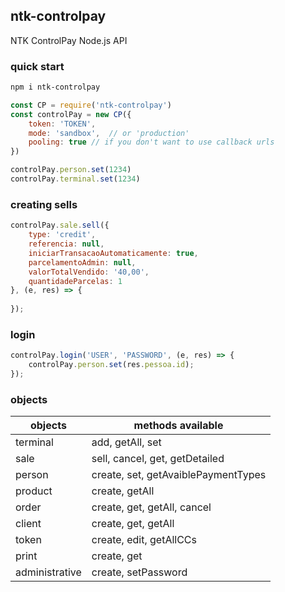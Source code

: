 ## ntk-controlpay

NTK ControlPay Node.js API

### quick start
```sh
npm i ntk-controlpay
```

```javascript
const CP = require('ntk-controlpay')
const controlPay = new CP({
    token: 'TOKEN',
    mode: 'sandbox',  // or 'production'
    pooling: true // if you don't want to use callback urls
})

controlPay.person.set(1234)
controlPay.terminal.set(1234)
```

### creating sells
```javascript
controlPay.sale.sell({
    type: 'credit',
    referencia: null,
    iniciarTransacaoAutomaticamente: true,
    parcelamentoAdmin: null,
    valorTotalVendido: '40,00',
    quantidadeParcelas: 1
}, (e, res) => {
  
});
```

### login
```javascript
controlPay.login('USER', 'PASSWORD', (e, res) => {
    controlPay.person.set(res.pessoa.id);
});
```

### objects
| objects | methods available |
| ------ | -------------- |
| terminal | add, getAll, set |
| sale | sell, cancel, get, getDetailed |
| person | create, set, getAvaiblePaymentTypes |
| product | create, getAll |
| order | create, get, getAll, cancel |
| client | create, get, getAll |
| token | create, edit, getAllCCs |
| print | create, get |
| administrative | create, setPassword |
